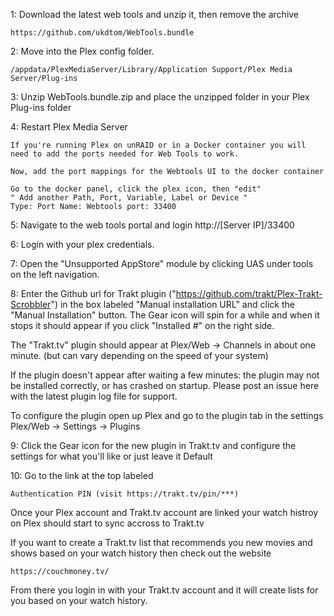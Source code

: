 1: Download the latest web tools and unzip it, then remove the archive

    https://github.com/ukdtom/WebTools.bundle

2: Move into the Plex config folder.

    /appdata/PlexMediaServer/Library/Application Support/Plex Media Server/Plug-ins
    
3: Unzip WebTools.bundle.zip and place the unzipped folder in your Plex Plug-ins folder

4: Restart Plex Media Server

    If you're running Plex on unRAID or in a Docker container you will need to add the ports needed for Web Tools to work.

    Now, add the port mappings for the Webtools UI to the docker container

    Go to the docker panel, click the plex icon, then "edit"
    " Add another Path, Port, Variable, Label or Device "
    Type: Port Name: Webtools port: 33400

5: Navigate to the web tools portal and login http://[Server IP]/33400

6: Login with your plex credentials.

7: Open the "Unsupported AppStore" module by clicking UAS under tools on the left navigation.

8: Enter the Github url for Trakt plugin ("https://github.com/trakt/Plex-Trakt-Scrobbler") in the box labeled "Manual installation URL" and click the "Manual Installation" button. The Gear icon will spin for a while and when it stops it should appear if you click "Installed #" on the right side.

The "Trakt.tv" plugin should appear at Plex/Web -> Channels in about one minute. (but can vary depending on the speed of your system)

If the plugin doesn't appear after waiting a few minutes: the plugin may not be installed correctly, or has crashed on startup. Please post an issue here with the latest plugin log file for support.

To configure the plugin open up Plex and go to the plugin tab in the settings
    Plex/Web -> Settings -> Plugins

9: Click the Gear icon for the new plugin in Trakt.tv and configure the settings for what you'll like or just leave it Default

10: Go to the link at the top labeled

    Authentication PIN (visit https://trakt.tv/pin/***)
    
Once your Plex account and Trakt.tv account are linked your watch histroy on Plex should start to sync accross to Trakt.tv

If you want to create a Trakt.tv list that recommends you new movies and shows based on your watch history then check out the website

    https://couchmoney.tv/
    
From there you login in with your Trakt.tv account and it will create lists for you based on your watch history.
